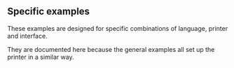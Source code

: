 Specific examples
-----------------

These examples are designed for specific combinations of language,
printer and interface.

They are documented here because the general examples all set up the printer in a similar way.
